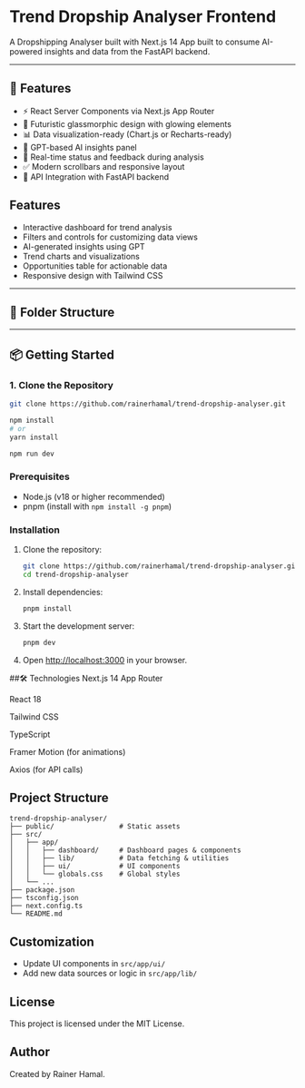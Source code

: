 # Trend Dropship Analyser Frontend

A Dropshipping Analyser built with Next.js 14 App built to consume AI-powered insights and data from the FastAPI backend.

---

## 🚀 Features

- ⚡️ React Server Components via Next.js App Router
- 🌌 Futuristic glassmorphic design with glowing elements
- 📊 Data visualization-ready (Chart.js or Recharts-ready)
- 🧠 GPT-based AI insights panel
- 🔄 Real-time status and feedback during analysis
- ✅ Modern scrollbars and responsive layout
- 🔗 API Integration with FastAPI backend

## Features
- Interactive dashboard for trend analysis
- Filters and controls for customizing data views
- AI-generated insights using GPT
- Trend charts and visualizations
- Opportunities table for actionable data
- Responsive design with Tailwind CSS

---

## 📁 Folder Structure

---

## 📦 Getting Started

### 1. Clone the Repository

```bash
git clone https://github.com/rainerhamal/trend-dropship-analyser.git

npm install
# or
yarn install

npm run dev
```

### Prerequisites
- Node.js (v18 or higher recommended)
- pnpm (install with `npm install -g pnpm`)

### Installation
1. Clone the repository:
   ```sh
   git clone https://github.com/rainerhamal/trend-dropship-analyser.git
   cd trend-dropship-analyser
   ```
2. Install dependencies:
   ```sh
   pnpm install
   ```
3. Start the development server:
   ```sh
   pnpm dev
   ```
4. Open [http://localhost:3000](http://localhost:3000) in your browser.

##🛠️ Technologies
Next.js 14 App Router

React 18

Tailwind CSS

TypeScript

Framer Motion (for animations)

Axios (for API calls)

## Project Structure
```
trend-dropship-analyser/
├── public/                # Static assets
├── src/
│   ├── app/
│   │   ├── dashboard/     # Dashboard pages & components
│   │   ├── lib/           # Data fetching & utilities
│   │   ├── ui/            # UI components
│   │   └── globals.css    # Global styles
│   └── ...
├── package.json
├── tsconfig.json
├── next.config.ts
└── README.md
```

## Customization
- Update UI components in `src/app/ui/`
- Add new data sources or logic in `src/app/lib/`

## License
This project is licensed under the MIT License.

## Author
Created by Rainer Hamal.
